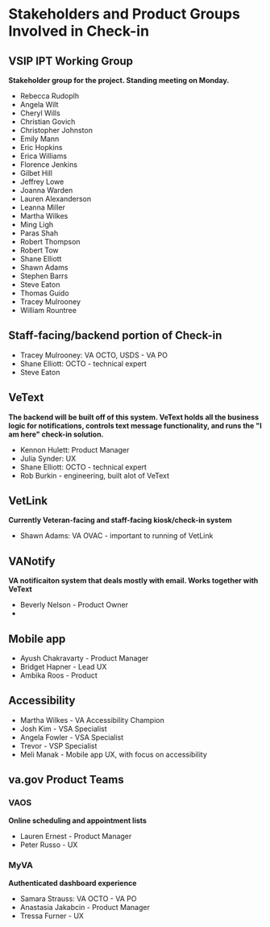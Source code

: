 # Stakeholders and Product Groups Involved in Check-in

## VSIP IPT Working Group
**Stakeholder group for the project. Standing meeting on Monday.**
- Rebecca Rudoplh
- Angela Wilt
- Cheryl Wills
- Christian Govich
- Christopher Johnston
- Emily Mann
- Eric Hopkins
- Erica Williams
- Florence Jenkins
- Gilbet Hill
- Jeffrey Lowe
- Joanna Warden
- Lauren Alexanderson
- Leanna Miller
- Martha Wilkes
- Ming Ligh
- Paras Shah
- Robert Thompson
- Robert Tow
- Shane Elliott
- Shawn Adams
- Stephen Barrs
- Steve Eaton
- Thomas Guido
- Tracey Mulrooney
- William Rountree

## Staff-facing/backend portion of Check-in
- Tracey Mulrooney: VA OCTO, USDS - VA PO 
- Shane Elliott: OCTO - technical expert
- Steve Eaton

## VeText
**The backend will be built off of this system. VeText holds all the business logic for notifications, controls text message functionality, and runs the "I am here" check-in solution.**
- Kennon Hulett: Product Manager
- Julia Synder: UX 
- Shane Elliott: OCTO - technical expert
- Rob Burkin - engineering, built alot of VeText

## VetLink
**Currently Veteran-facing and staff-facing kiosk/check-in system**
- Shawn Adams: VA OVAC - important to running of VetLink

## VANotify
**VA notificaiton system that deals mostly with email. Works together with VeText**
- Beverly Nelson - Product Owner
- 

## Mobile app
- Ayush Chakravarty - Product Manager
- Bridget Hapner - Lead UX 
- Ambika Roos - Product

## Accessibility
- Martha Wilkes - VA Accessibility Champion
- Josh Kim - VSA Specialist
- Angela Fowler - VSA Specialist
- Trevor - VSP Specialist
- Meli Manak - Mobile app UX, with focus on accessibility

## va.gov Product Teams

### VAOS
**Online scheduling and appointment lists**
- Lauren Ernest - Product Manager
- Peter Russo - UX

### MyVA
**Authenticated dashboard experience**
- Samara Strauss: VA OCTO - VA PO
- Anastasia Jakabcin - Product Manager
- Tressa Furner - UX

